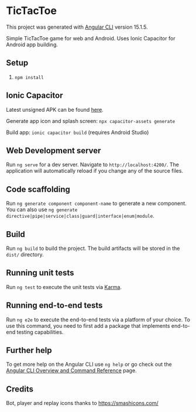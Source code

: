 # TicTacToe

This project was generated with [Angular CLI](https://github.com/angular/angular-cli) version 15.1.5.

Simple TicTacToe game for web and Android.
Uses Ionic Capacitor for Android app building.

## Setup

1. `npm install`


## Ionic Capacitor

Latest unsigned APK can be found [here](apk).

Generate app icon and splash screen: `npx capacitor-assets generate`

Build app: `ionic capacitor build` (requires Android Studio)

## Web Development server

Run `ng serve` for a dev server. Navigate to `http://localhost:4200/`. The application will automatically reload if you change any of the source files.

## Code scaffolding

Run `ng generate component component-name` to generate a new component. You can also use `ng generate directive|pipe|service|class|guard|interface|enum|module`.

## Build

Run `ng build` to build the project. The build artifacts will be stored in the `dist/` directory.

## Running unit tests

Run `ng test` to execute the unit tests via [Karma](https://karma-runner.github.io).

## Running end-to-end tests

Run `ng e2e` to execute the end-to-end tests via a platform of your choice. To use this command, you need to first add a package that implements end-to-end testing capabilities.

## Further help

To get more help on the Angular CLI use `ng help` or go check out the [Angular CLI Overview and Command Reference](https://angular.io/cli) page.

## Credits

Bot, player and replay icons thanks to https://smashicons.com/
